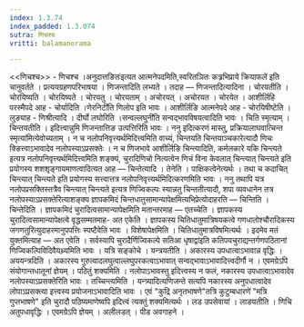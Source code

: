 ```yaml
---
index: 1.3.74
index_padded: 1.3.074
sutra: णिचश्च
vritti: balamanorama

---
```

<<णिचश्च>> - णिचश्च ।अनुदात्तङितः॑इत्यत आत्मनेपदमिति,स्वरितञितः कत्र्रभिप्राये क्रियाफले॑ इति चानुवर्तते । प्रत्ययग्रहणपरिभाषया । णिजन्तादिति लभ्यते । तदाह —  णिजन्तादित्यादिना । चोरयतीति । चोरयिष्यति । चोरयिष्यते । चोरयतु । चोरयताम् । अचोरयत् । अचोरयत । चोरयेत । आशीर्लिहि परस्मैपदे आह - चोर्यादिति ।णेरनिटी॑ति णिलोप इति भावः । आशीर्लिङि आत्मनेपदे आह - चोरयिषीष्टेति । लुङ्याह - णिश्रीत्यादि । दीर्घो लघोरिति ।सन्वल्लघुनी॑ति सन्वद्भावविषयत्वादिति भावः । चिति स्मृत्याम् । चिन्तयतीति । इदित्त्वान्नुमि णिजन्तात्तिङ उत्पत्तिरिति भावः । ननु इदित्करणं मास्तु, प्रक्रियालाघवात्चिन्त स्मृत्या॑मित्येवोच्यताम् । न च नलोपनिवृत्त्यर्थमिदित्त्वमिति वाच्यं, चिन्तयति चिन्तयाञ्चकारेत्यादौ णिचः क्ङित्त्वाऽभावादेव नलोपस्याऽप्रसक्तेः । न च णिजभावे आशीर्लिङि चिन्त्यादिति, कर्मलकारे यकि चिन्त्यते इत्यत्र नलोपनिवृत्त्यर्थमिदित्त्वमिति शङ्क्यं, चुरादिणिचो नित्यत्वेन णिचं विना केवलात् चिन्त्यात् चिन्त्यते इति प्रयोगस्य शशशृङ्गायमाणत्वादित्यत आह —  चिन्तेत्यादि । तेनेति । पाक्षिकत्वेनेत्यर्थः । तथा च कदाचित् चिन्त्यात् चिन्त्यते इति प्रयोगस्य सत्त्वात्तत्र नलोपनिवृत्त्यर्थमिदित्करणमिति भावः । ननु तथापि यत्र नलोपप्रसक्तिस्तत्रैव चिन्त्यात् चिन्त्यते इत्यत्र णिज्विकल्पः स्यान्नतु चिन्ततीत्यादौ, शपा व्यवधानेन तत्र नलोपस्याऽप्रसक्तेरित्याशङ्क्य ज्ञापकमिदं चिन्तधातुसामान्यापेक्षमित्यभिप्रेत्योदाहरति —  चिन्तिति । चिन्तेदिति । ज्ञापकमिदं चुरादित्वसामान्यापेक्षमिति मतान्तरमाह — एतच्चेति । ज्ञापकस्य चुरादित्वसामान्यापेक्षत्वे वृद्धसम्मतमाह- अत एकेति । ज्ञापकस्य चितिधातुमात्रिषयकत्वे गणधातोश्चौरादिकस्य जगणतुरित्युदाहरमानुपपत्तिः स्पष्टैवेति भावः । विशेषापेक्षमिति । चितिधातुमात्रविषमित्यर्थः । इदमेव मतं युक्तमित्याह —  अत एवेति । सर्वस्यापि चुरादैर्णिज्विकल्पे सतिआ धृषाद्वा॑इति कतिपयचुराद्यन्तर्गणपठितानां णिज्विकल्पिविदिवैयथ्र्यमिति भावः । यत्रि सङ्कोचे । यन्त्रयतीति । अकारस्य उपधात्वाऽभावान्न वृद्धिः । अययन्त्रदिति । अकारस्य गुरुत्वादलघुत्वाल्लघुपरकत्वाऽभावात् सन्वद्भावाऽभावादित्त्वदीर्गौ न । एवमग्रेऽपि संयोगान्तधातूनां ज्ञेयम् । पठितुं शक्यमिति । नलोपाऽभावस्तु इदित्त्वस्य न फलं, नकारस्य उपधात्वाऽभावादेव नलोपस्याऽप्रसक्तेरिति भावः । तच्चिन्त्यमिति । यन्त्र्यादित्यणिजन्ते सत्यपि नकारस्य अनुपधात्वादेव लोपाऽप्रसक्त्या इत्त्वस्य प्रयोजनाऽभावादिति भावः । एवं "कुद्रि अनृतभाषणे"तत्रि कुटुम्बधारणे॑ "मत्रि गुप्तभाषणे" इति चुरादौ पठिष्यमाणेष्वपि इदित्त्वं त्यक्तुं शक्यमित्यर्थः । लड उपसेवायां । लाडयतीति । णिचि अतुपधावृद्धिः । एवमग्रेऽपि ज्ञेयम् । अलीलडत् । पीड अवगाहने ।